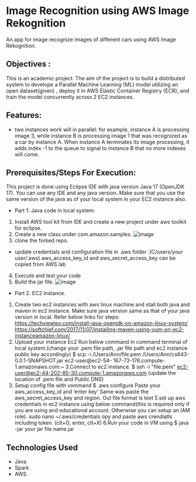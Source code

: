 # Image Recognition using AWS Image Rekognition
An app for image recognize images of different cars using AWS Image Rekognition. 
## Objectives :
This is an academic project. The aim of the project is to build a distributed system to develope a Parallel Machine Learning (ML) model utilizing an open dataset(given)
, deploy it in AWS Elastic Container Registry (ECR), and train the model concurrently across 2 EC2 instances.


## Features:
- two instances work will in parallel: for example, instance A is processing image
3, while instance B is processing image 1 that was recognized as a car by instance A.
When instance A terminates its image processing, it adds index -1 to the queue to signal
to instance B that no more indexes will come.
## Prerequisites/Steps For Execution:
This project is done using Eclipse IDE with java version Java 17 (OpenJDK 17).
You can use any IDE and any java version. Make sure that you use the same version of
the java as of your local system in your EC2 instance also.
- Part 1: Java code in local system:
1. Install AWS tool kit from IDE and create a new project under aws toolkit for eclipse.
2.  Create a new class under com.amazon.samples.
  ![image](https://github.com/annchirackal/AWS-Image-Rekognition/assets/52249835/b752a43b-e780-4c0f-a9ba-291d66efe064)
3. clone the forked repo.
  - update credentials and configuration file in .aws folder .(C/users/your user/.aws) aws_access_key_id and aws_secret_access_key can be copied from AWS lab
4.  Execute and test your code
5.  Build the jar file.
  ![image](https://github.com/annchirackal/AWS-Image-Rekognition/assets/52249835/23750093-ed67-4cd9-b6a0-414229fa8541)
  - Part 2. EC2 instance.
1. Create two ec2 instances with aws linux machine and stall both java and maven in ec2
instance. Make sure java version same as that of your java version in local.
Refer below links for steps:
https://techviewleo.com/install-java-openjdk-on-amazon-linux-system/
https://softchief.com/2017/11/07/installing-maven-using-yum-on-ec2-instanceamazon-linux/
2. Upload your instance Ec2
Run below command in command terminal of local system.(change your .pem file path,
.jar file path and ec2 instance public key accordingly)
$ scp -i /Users/Ann/file.pem /Users/Ann/cs643-0.0.1-SNAPSHOT.jar ec2-user@ec2-54-
167-73-176.compute-1.amazonaws.com:~
3.Connect to ec2 instance.
$ ssh -i "file.pem" ec2-user@ec2-44-202-85-30.compute-1.amazonaws.com
(update the location of .pem file and Public DNS)
4. Setup config file with vommand $ .aws configure
Paste your aws_access_key_id and ‘enter key’
Same was paste the aws_secret_access_key and region. Out file format is text
5.set up aws credentials in ec2 instance using below command(this is required only if
you are using and educational account. Otherwise you can setup an IAM role).
sudo nano ~/.aws/credentials
opy and paste aws crendiatls including token.
(clt+O, enter, clt+X)
6.Run your code in VM using $ java -jar your jar file name.jar

## Technologies Used
- Java
- Spark
- AWS



